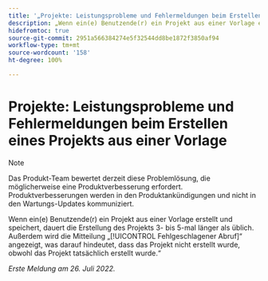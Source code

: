 ```yaml
---
title: '„Projekte: Leistungsprobleme und Fehlermeldungen beim Erstellen eines Projekts aus einer Vorlage.“'
description: „Wenn ein(e) Benutzende(r) ein Projekt aus einer Vorlage erstellt und speichert, dauert die Erstellung des Projekts 3- bis 5-mal länger als üblich. Außerdem wird die Mitteilung ‚Fehlgeschlagener Abruf‘ angezeigt, was darauf hindeutet, dass das Projekt nicht erstellt wurde, obwohl das Projekt tatsächlich erstellt wurde.“
hidefromtoc: true
source-git-commit: 2951a566384274e5f32544dd8be1872f3850af94
workflow-type: tm+mt
source-wordcount: '158'
ht-degree: 100%

---
```



# Projekte: Leistungsprobleme und Fehlermeldungen beim Erstellen eines Projekts aus einer Vorlage

>[!NOTE]
>
>Das Produkt-Team bewertet derzeit diese Problemlösung, die möglicherweise eine Produktverbesserung erfordert. Produktverbesserungen werden in den Produktankündigungen und nicht in den Wartungs-Updates kommuniziert.

Wenn ein(e) Benutzende(r) ein Projekt aus einer Vorlage erstellt und speichert, dauert die Erstellung des Projekts 3- bis 5-mal länger als üblich. Außerdem wird die Mitteilung „[!UICONTROL Fehlgeschlagener Abruf]“ angezeigt, was darauf hindeutet, dass das Projekt nicht erstellt wurde, obwohl das Projekt tatsächlich erstellt wurde.“

_Erste Meldung am 26. Juli 2022._

